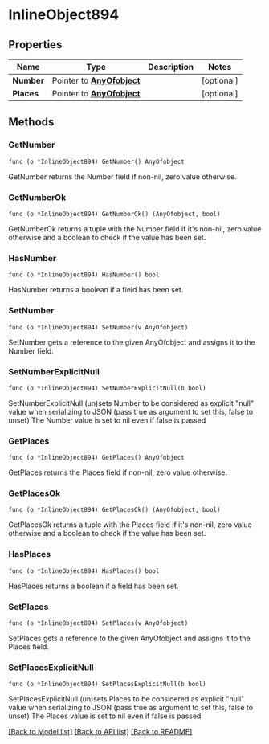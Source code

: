 # InlineObject894

## Properties

Name | Type | Description | Notes
------------ | ------------- | ------------- | -------------
**Number** | Pointer to [**AnyOfobject**](anyOf&lt;object&gt;.md) |  | [optional] 
**Places** | Pointer to [**AnyOfobject**](anyOf&lt;object&gt;.md) |  | [optional] 

## Methods

### GetNumber

`func (o *InlineObject894) GetNumber() AnyOfobject`

GetNumber returns the Number field if non-nil, zero value otherwise.

### GetNumberOk

`func (o *InlineObject894) GetNumberOk() (AnyOfobject, bool)`

GetNumberOk returns a tuple with the Number field if it's non-nil, zero value otherwise
and a boolean to check if the value has been set.

### HasNumber

`func (o *InlineObject894) HasNumber() bool`

HasNumber returns a boolean if a field has been set.

### SetNumber

`func (o *InlineObject894) SetNumber(v AnyOfobject)`

SetNumber gets a reference to the given AnyOfobject and assigns it to the Number field.

### SetNumberExplicitNull

`func (o *InlineObject894) SetNumberExplicitNull(b bool)`

SetNumberExplicitNull (un)sets Number to be considered as explicit "null" value
when serializing to JSON (pass true as argument to set this, false to unset)
The Number value is set to nil even if false is passed
### GetPlaces

`func (o *InlineObject894) GetPlaces() AnyOfobject`

GetPlaces returns the Places field if non-nil, zero value otherwise.

### GetPlacesOk

`func (o *InlineObject894) GetPlacesOk() (AnyOfobject, bool)`

GetPlacesOk returns a tuple with the Places field if it's non-nil, zero value otherwise
and a boolean to check if the value has been set.

### HasPlaces

`func (o *InlineObject894) HasPlaces() bool`

HasPlaces returns a boolean if a field has been set.

### SetPlaces

`func (o *InlineObject894) SetPlaces(v AnyOfobject)`

SetPlaces gets a reference to the given AnyOfobject and assigns it to the Places field.

### SetPlacesExplicitNull

`func (o *InlineObject894) SetPlacesExplicitNull(b bool)`

SetPlacesExplicitNull (un)sets Places to be considered as explicit "null" value
when serializing to JSON (pass true as argument to set this, false to unset)
The Places value is set to nil even if false is passed

[[Back to Model list]](../README.md#documentation-for-models) [[Back to API list]](../README.md#documentation-for-api-endpoints) [[Back to README]](../README.md)


